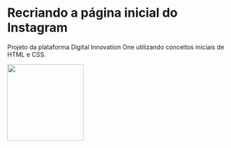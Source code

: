 # Recriando a página inicial do Instagram

<p>Projeto da plataforma Digital Innovation One utilizando conceitos iniciais de HTML e CSS.</p>
<img height="175em" src="https://user-images.githubusercontent.com/60992762/130980535-eb17a786-538b-43bf-923c-adbca30eabf9.JPG"/>

